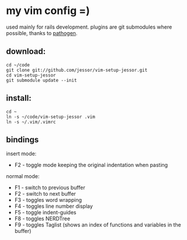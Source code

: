 my vim config =)
================

used mainly for rails development. plugins are git submodules where possible, thanks to [pathogen](https://github.com/tpope/vim-pathogen).


download:
---------

    cd ~/code
    git clone git://github.com/jessor/vim-setup-jessor.git
    cd vim-setup-jessor
    git submodule update --init


install:
--------

    cd ~
    ln -s ~/code/vim-setup-jessor .vim
    ln -s ~/.vim/.vimrc


bindings
--------

insert mode:

* F2  - toggle mode keeping the original indentation when pasting


normal mode:

* F1 - switch to previous buffer
* F2 - switch to next buffer
* F3 - toggles word wrapping
* F4 - toggles line number display
* F5 - toggle indent-guides
* F8 - toggles NERDTree
* F9 - toggles Taglist (shows an index of functions and variables in the buffer)
